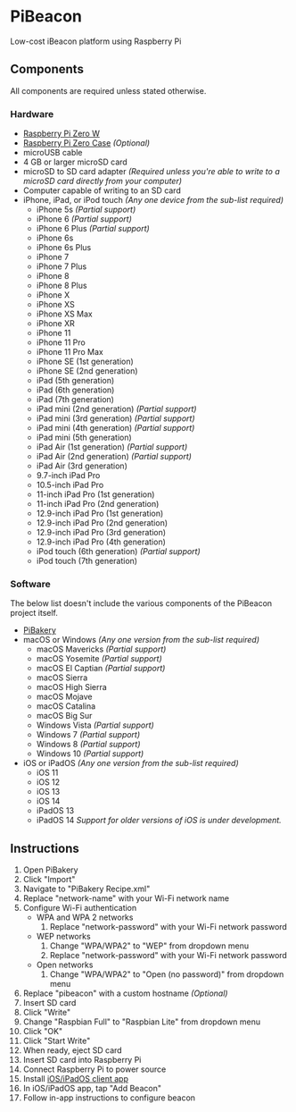 # PiBeacon
Low-cost iBeacon platform using Raspberry Pi

## Components
All components are required unless stated otherwise.
### Hardware
- [Raspberry Pi Zero W](https://www.raspberrypi.org/products/raspberry-pi-zero-w/)
- [Raspberry Pi Zero Case](https://www.raspberrypi.org/products/raspberry-pi-zero-case/) *(Optional)*
- microUSB cable
- 4 GB or larger microSD card
- microSD to SD card adapter *(Required unless you're able to write to a microSD card directly from your computer)*
- Computer capable of writing to an SD card
- iPhone, iPad, or iPod touch *(Any one device from the sub-list required)*
	- iPhone 5s *(Partial support)*
	- iPhone 6 *(Partial support)*
	- iPhone 6 Plus *(Partial support)*
	- iPhone 6s
	- iPhone 6s Plus
	- iPhone 7
	- iPhone 7 Plus
	- iPhone 8
	- iPhone 8 Plus
	- iPhone X
	- iPhone XS
	- iPhone XS Max
	- iPhone XR
	- iPhone 11
	- iPhone 11 Pro
	- iPhone 11 Pro Max
	- iPhone SE (1st generation)
	- iPhone SE (2nd generation)
	- iPad (5th generation)
	- iPad (6th generation)
	- iPad (7th generation)
	- iPad mini (2nd generation) *(Partial support)*
	- iPad mini (3rd generation) *(Partial support)*
	- iPad mini (4th generation) *(Partial support)*
	- iPad mini (5th generation)
	- iPad Air (1st generation) *(Partial support)*
	- iPad Air (2nd generation) *(Partial support)*
	- iPad Air (3rd generation)
	- 9.7-inch iPad Pro
	- 10.5-inch iPad Pro
	- 11-inch iPad Pro (1st generation)
	- 11-inch iPad Pro (2nd generation)
	- 12.9-inch iPad Pro (1st generation)
	- 12.9-inch iPad Pro (2nd generation)
	- 12.9-inch iPad Pro (3rd generation)
	- 12.9-inch iPad Pro (4th generation)
	- iPod touch (6th generation) *(Partial support)*
	- iPod touch (7th generation)
### Software
The below list doesn't include the various components of the PiBeacon project itself.
- [PiBakery](http://www.pibakery.org)
- macOS or Windows *(Any one version from the sub-list required)*
	- macOS Mavericks *(Partial support)*
	- macOS Yosemite *(Partial support)*
	- macOS El Captian *(Partial support)*
	- macOS Sierra
	- macOS High Sierra
	- macOS Mojave
	- macOS Catalina
	- macOS Big Sur
	- Windows Vista *(Partial support)*
	- Windows 7 *(Partial support)*
	- Windows 8 *(Partial support)*
	- Windows 10 *(Partial support)*
- iOS or iPadOS *(Any one version from the sub-list required)*
	- iOS 11
	- iOS 12
	- iOS 13
	- iOS 14
	- iPadOS 13
	- iPadOS 14
	*Support for older versions of iOS is under development.*

## Instructions
1. Open PiBakery
2. Click "Import"
3. Navigate to "PiBakery Recipe.xml"
4. Replace "network-name" with your Wi-Fi network name
5. Configure Wi-Fi authentication
	- WPA and WPA 2 networks
		1. Replace "network-password" with your Wi-Fi network password
	- WEP networks
		1. Change "WPA/WPA2" to "WEP" from dropdown menu
		2. Replace "network-password" with your Wi-Fi network password
	- Open networks
		1. Change "WPA/WPA2" to "Open (no password)" from dropdown menu
6. Replace "pibeacon" with a custom hostname *(Optional)*
7. Insert SD card
8. Click "Write"
9. Change "Raspbian Full" to "Raspbian Lite" from dropdown menu
10. Click "OK"
11. Click "Start Write"
12. When ready, eject SD card
13. Insert SD card into Raspberry Pi
14. Connect Raspberry Pi to power source
15. Install [iOS/iPadOS client app](https://link.gerzer.net/pibeacon-mobile)
16. In iOS/iPadOS app, tap "Add Beacon"
17. Follow in-app instructions to configure beacon
